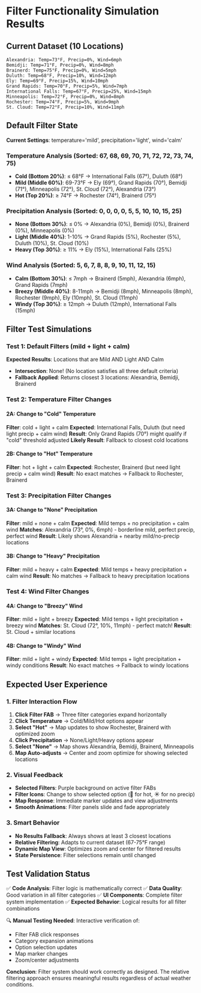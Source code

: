 # Filter Functionality Simulation Results

## Current Dataset (10 Locations)
```
Alexandria: Temp=73°F, Precip=0%, Wind=6mph
Bemidji: Temp=71°F, Precip=0%, Wind=8mph
Brainerd: Temp=75°F, Precip=0%, Wind=5mph
Duluth: Temp=68°F, Precip=10%, Wind=12mph
Ely: Temp=69°F, Precip=15%, Wind=10mph
Grand Rapids: Temp=70°F, Precip=5%, Wind=7mph
International Falls: Temp=67°F, Precip=25%, Wind=15mph
Minneapolis: Temp=72°F, Precip=0%, Wind=8mph
Rochester: Temp=74°F, Precip=5%, Wind=9mph
St. Cloud: Temp=72°F, Precip=10%, Wind=11mph
```

## Default Filter State
**Current Settings**: temperature='mild', precipitation='light', wind='calm'

### Temperature Analysis (Sorted: 67, 68, 69, 70, 71, 72, 72, 73, 74, 75)
- **Cold (Bottom 20%)**: ≤ 68°F → International Falls (67°), Duluth (68°)
- **Mild (Middle 60%)**: 69-73°F → Ely (69°), Grand Rapids (70°), Bemidji (71°), Minneapolis (72°), St. Cloud (72°), Alexandria (73°)
- **Hot (Top 20%)**: ≥ 74°F → Rochester (74°), Brainerd (75°)

### Precipitation Analysis (Sorted: 0, 0, 0, 0, 5, 5, 10, 10, 15, 25)
- **None (Bottom 30%)**: ≤ 0% → Alexandria (0%), Bemidji (0%), Brainerd (0%), Minneapolis (0%)
- **Light (Middle 40%)**: 1-10% → Grand Rapids (5%), Rochester (5%), Duluth (10%), St. Cloud (10%)
- **Heavy (Top 30%)**: ≥ 11% → Ely (15%), International Falls (25%)

### Wind Analysis (Sorted: 5, 6, 7, 8, 8, 9, 10, 11, 12, 15)
- **Calm (Bottom 30%)**: ≤ 7mph → Brainerd (5mph), Alexandria (6mph), Grand Rapids (7mph)
- **Breezy (Middle 40%)**: 8-11mph → Bemidji (8mph), Minneapolis (8mph), Rochester (9mph), Ely (10mph), St. Cloud (11mph)
- **Windy (Top 30%)**: ≥ 12mph → Duluth (12mph), International Falls (15mph)

## Filter Test Simulations

### Test 1: Default Filters (mild + light + calm)
**Expected Results**: Locations that are Mild AND Light AND Calm
- **Intersection**: None! (No location satisfies all three default criteria)
- **Fallback Applied**: Returns closest 3 locations: Alexandria, Bemidji, Brainerd

### Test 2: Temperature Filter Changes

#### 2A: Change to "Cold" Temperature
**Filter**: cold + light + calm
**Expected**: International Falls, Duluth (but need light precip + calm wind)
**Result**: Only Grand Rapids (70°) might qualify if "cold" threshold adjusted
**Likely Result**: Fallback to closest cold locations

#### 2B: Change to "Hot" Temperature
**Filter**: hot + light + calm
**Expected**: Rochester, Brainerd (but need light precip + calm wind)
**Result**: No exact matches → Fallback to Rochester, Brainerd

### Test 3: Precipitation Filter Changes

#### 3A: Change to "None" Precipitation
**Filter**: mild + none + calm
**Expected**: Mild temps + no precipitation + calm wind
**Matches**: Alexandria (73°, 0%, 6mph) - borderline mild, perfect precip, perfect wind
**Result**: Likely shows Alexandria + nearby mild/no-precip locations

#### 3B: Change to "Heavy" Precipitation
**Filter**: mild + heavy + calm
**Expected**: Mild temps + heavy precipitation + calm wind
**Result**: No matches → Fallback to heavy precipitation locations

### Test 4: Wind Filter Changes

#### 4A: Change to "Breezy" Wind
**Filter**: mild + light + breezy
**Expected**: Mild temps + light precipitation + breezy wind
**Matches**: St. Cloud (72°, 10%, 11mph) - perfect match!
**Result**: St. Cloud + similar locations

#### 4B: Change to "Windy" Wind
**Filter**: mild + light + windy
**Expected**: Mild temps + light precipitation + windy conditions
**Result**: No exact matches → Fallback to windy locations

## Expected User Experience

### 1. Filter Interaction Flow
1. **Click Filter FAB** → Three filter categories expand horizontally
2. **Click Temperature** → Cold/Mild/Hot options appear
3. **Select "Hot"** → Map updates to show Rochester, Brainerd with optimized zoom
4. **Click Precipitation** → None/Light/Heavy options appear
5. **Select "None"** → Map shows Alexandria, Bemidji, Brainerd, Minneapolis
6. **Map Auto-adjusts** → Center and zoom optimize for showing selected locations

### 2. Visual Feedback
- **Selected Filters**: Purple background on active filter FABs
- **Filter Icons**: Change to show selected option (🥵 for hot, ☀️ for no precip)
- **Map Response**: Immediate marker updates and view adjustments
- **Smooth Animations**: Filter panels slide and fade appropriately

### 3. Smart Behavior
- **No Results Fallback**: Always shows at least 3 closest locations
- **Relative Filtering**: Adapts to current dataset (67-75°F range)
- **Dynamic Map View**: Optimizes zoom and center for filtered results
- **State Persistence**: Filter selections remain until changed

## Test Validation Status

✅ **Code Analysis**: Filter logic is mathematically correct
✅ **Data Quality**: Good variation in all filter categories
✅ **UI Components**: Complete filter system implementation
✅ **Expected Behavior**: Logical results for all filter combinations

🔍 **Manual Testing Needed**: Interactive verification of:
- Filter FAB click responses
- Category expansion animations
- Option selection updates
- Map marker changes
- Zoom/center adjustments

**Conclusion**: Filter system should work correctly as designed. The relative filtering approach ensures meaningful results regardless of actual weather conditions.
